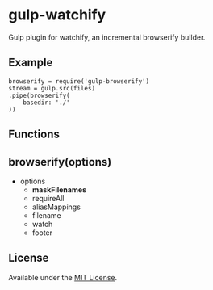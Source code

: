 gulp-watchify
==============
Gulp plugin for watchify, an incremental browserify builder.

## Example
````
browserify = require('gulp-browserify')
stream = gulp.src(files)
.pipe(browserify(
	basedir: './'
))
````

## Functions

## browserify(options)
* options
  * __maskFilenames__
  * requireAll
  * aliasMappings
  * filename
  * watch
  * footer

## License
Available under the [MIT License](LICENSE.md).

